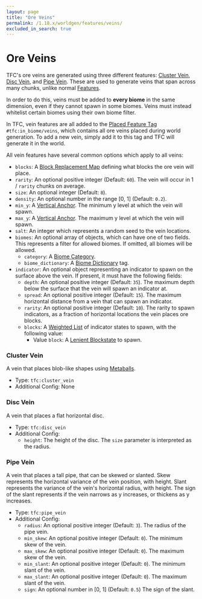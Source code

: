 ```yaml
---
layout: page
title: "Ore Veins"
permalink: /1.18.x/worldgen/features/veins/
excluded_in_search: true
---
```


# Ore Veins

TFC's ore veins are generated using three different features: [Cluster Vein](#cluster-vein), [Disc Vein](#disc-vein), and [Pipe Vein](#pipe-vein). These are used to generate veins that span across many chunks, unlike normal [Features](https://minecraft.wiki/w/Custom_feature).

In order to do this, veins must be added to **every biome** in the same dimension, even if they cannot spawn in some biomes. Veins must instead whitelist certain biomes using their own biome filter.

In TFC, vein features are all added to the [Placed Feature Tag](../../tags/#placed-feature-tags) `#tfc:in_biome/veins`, which contains all ore veins placed during world generation. To add a new vein, simply add it to this tag and TFC will generate it in the world.

All vein features have several common options which apply to all veins:

- `blocks`: A [Block Replacement Map](../../common-types/#block-replacement-map) defining what blocks the ore vein will place.
- `rarity`: An optional positive integer (Default: `60`). The vein will occur in 1 / `rarity` chunks on average.
- `size`: An optional integer (Default: `8`).
- `density`: An optional number in the range [0, 1] (Default: `0.2`).
- `min_y`: A [Vertical Anchor](../../common-types/#vertical-anchor). The minimum y level at which the vein will spawn.
- `max_y`: A [Vertical Anchor](../../common-types/#vertical-anchor). The maximum y level at which the vein will spawn.
- `salt`: An integer which represents a random seed to the vein locations.
- `biomes`: An optional array of objects, which can have one of two fields. This represents a filter for allowed biomes. If omitted, all biomes will be allowed.
  - `category`: A [Biome Category](../../common-types/#biome-category).
  - `biome_dictionary`: A [Biome Dictionary](../../common-types/#biome-dictionary) tag.
- `indicator`: An optional object representing an indicator to spawn on the surface above the vein. If present, it must have the following fields:
  - `depth`: An optional positive integer (Default: `35`). The maximum depth below the surface that the vein will spawn an indicator at.
  - `spread`: An optional positive integer (Default: `15`). The maximum horizontal distance from a vein that can spawn an indicator.
  - `rarity`: An optional positive integer (Default: `10`). The rarity to spawn indicators, as a fraction of horizontal locations the vein places ore blocks.
  - `blocks`: A [Weighted List](../../common-types/#weighted-list) of indicator states to spawn, with the following value:
    - Value `block`: A [Lenient Blockstate](../../common-types/#lenient-blockstate) to spawn.

### Cluster Vein

A vein that places blob-like shapes using [Metaballs](https://en.wikipedia.org/wiki/Metaballs).

- Type: `tfc:cluster_vein`
- Additional Config: None

### Disc Vein

A vein that places a flat horizontal disc.

- Type: `tfc:disc_vein`
- Additional Config:
  - `height`: The height of the disc. The `size` parameter is interpreted as the radius.

### Pipe Vein

A vein that places a tall pipe, that can be skewed or slanted. Skew represents the horizontal variance of the vein position, with height. Slant represents the variance of the vein's horizontal radius, with height. The sign of the slant represents if the vein narrows as y increases, or thickens as y increases.

- Type: `tfc:pipe_vein`
- Additional Config:
  - `radius`: An optional positive integer (Default: `3`). The radius of the pipe vein.
  - `min_skew`: An optional positive integer (Default: `0`). The minimum skew of the vein.
  - `max_skew`: An optional positive integer (Default: `0`). The maximum skew of the vein.
  - `min_slant`: An optional positive integer (Default: `0`). The minimum slant of the vein.
  - `max_slant`: An optional positive integer (Default: `0`). The maximum slant of the vein.
  - `sign`: An optional number in [0, 1] (Default: `0.5`) The sign of the slant.